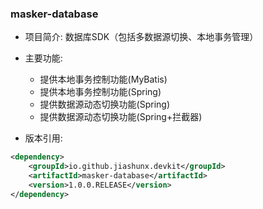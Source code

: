 
### masker-database

- 项目简介: 数据库SDK（包括多数据源切换、本地事务管理）

- 主要功能: 
   - 提供本地事务控制功能(MyBatis)
   - 提供本地事务控制功能(Spring)
   - 提供数据源动态切换功能(Spring)
   - 提供数据源动态切换功能(Spring+拦截器)

- 版本引用:

```xml
<dependency>
    <groupId>io.github.jiashunx.devkit</groupId>
    <artifactId>masker-database</artifactId>
    <version>1.0.0.RELEASE</version>
</dependency>
```

